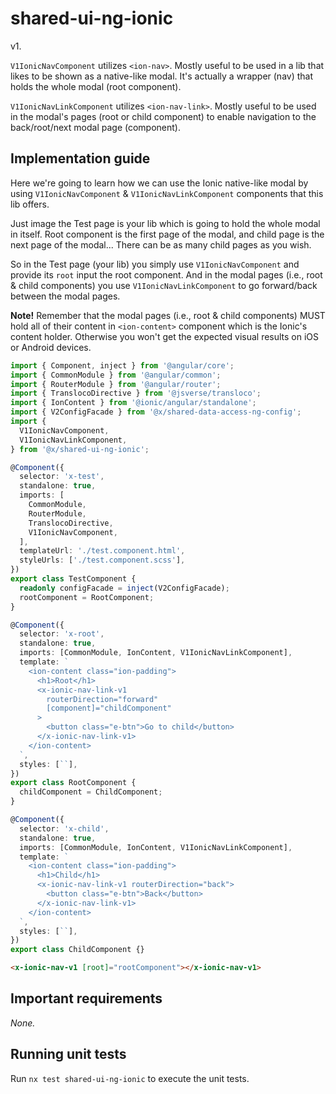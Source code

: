 # shared-ui-ng-ionic

v1.

`V1IonicNavComponent` utilizes `<ion-nav>`. Mostly useful to be used in a lib that likes to be shown as a native-like modal. It's actually a wrapper (nav) that holds the whole modal (root component).

`V1IonicNavLinkComponent` utilizes `<ion-nav-link>`. Mostly useful to be used in the modal's pages (root or child component) to enable navigation to the back/root/next modal page (component).

## Implementation guide

Here we're going to learn how we can use the Ionic native-like modal by using `V1IonicNavComponent` & `V1IonicNavLinkComponent` components that this lib offers.

Just image the Test page is your lib which is going to hold the whole modal in itself. Root component is the first page of the modal, and child page is the next page of the modal... There can be as many child pages as you wish.

So in the Test page (your lib) you simply use `V1IonicNavComponent` and provide its `root` input the root component. And in the modal pages (i.e., root & child components) you use `V1IonicNavLinkComponent` to go forward/back between the modal pages.

**Note!** Remember that the modal pages (i.e., root & child components) MUST hold all of their content in `<ion-content>` component which is the Ionic's content holder. Otherwise you won't get the expected visual results on iOS or Android devices.

```ts
import { Component, inject } from '@angular/core';
import { CommonModule } from '@angular/common';
import { RouterModule } from '@angular/router';
import { TranslocoDirective } from '@jsverse/transloco';
import { IonContent } from '@ionic/angular/standalone';
import { V2ConfigFacade } from '@x/shared-data-access-ng-config';
import {
  V1IonicNavComponent,
  V1IonicNavLinkComponent,
} from '@x/shared-ui-ng-ionic';

@Component({
  selector: 'x-test',
  standalone: true,
  imports: [
    CommonModule,
    RouterModule,
    TranslocoDirective,
    V1IonicNavComponent,
  ],
  templateUrl: './test.component.html',
  styleUrls: ['./test.component.scss'],
})
export class TestComponent {
  readonly configFacade = inject(V2ConfigFacade);
  rootComponent = RootComponent;
}

@Component({
  selector: 'x-root',
  standalone: true,
  imports: [CommonModule, IonContent, V1IonicNavLinkComponent],
  template: `
    <ion-content class="ion-padding">
      <h1>Root</h1>
      <x-ionic-nav-link-v1
        routerDirection="forward"
        [component]="childComponent"
      >
        <button class="e-btn">Go to child</button>
      </x-ionic-nav-link-v1>
    </ion-content>
  `,
  styles: [``],
})
export class RootComponent {
  childComponent = ChildComponent;
}

@Component({
  selector: 'x-child',
  standalone: true,
  imports: [CommonModule, IonContent, V1IonicNavLinkComponent],
  template: `
    <ion-content class="ion-padding">
      <h1>Child</h1>
      <x-ionic-nav-link-v1 routerDirection="back">
        <button class="e-btn">Back</button>
      </x-ionic-nav-link-v1>
    </ion-content>
  `,
  styles: [``],
})
export class ChildComponent {}
```

```html
<x-ionic-nav-v1 [root]="rootComponent"></x-ionic-nav-v1>
```

## Important requirements

_None._

## Running unit tests

Run `nx test shared-ui-ng-ionic` to execute the unit tests.
